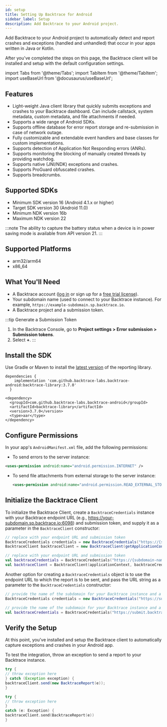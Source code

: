 ```yaml
---
id: setup
title: Setting Up Backtrace for Android
sidebar_label: Setup
description: Add Backtrace to your Android project.
---
```

Add Backtrace to your Android project to automatically detect and report crashes and exceptions (handled and unhandled) that occur in your apps written in Java or Kotlin.

After you've completed the steps on this page, the Backtrace client will be installed and setup with the default configuration settings.

import Tabs from '@theme/Tabs';
import TabItem from '@theme/TabItem';
import useBaseUrl from '@docusaurus/useBaseUrl';

## Features
* Light-weight Java client library that quickly submits exceptions and crashes to your Backtrace dashboard. Can include callstack, system metadata, custom metadata, and file attachments if needed.
* Supports a wide range of Android SDKs.
* Supports offline database for error report storage and re-submission in case of network outage.
* Fully customizable and extendable event handlers and base classes for custom implementations.
* Supports detection of Application Not Responding errors (ANRs).
* Supports monitoring the blocking of manually created threads by providing watchdog.
* Supports native (JNI/NDK) exceptions and crashes.
* Supports ProGuard obfuscated crashes.
* Supports breadcrumbs.

## Supported SDKs
* Minimum SDK version 16 (Android 4.1.x or higher)
* Target SDK version 30 (Android 11.0)
* Minimum NDK version 16b
* Maximum NDK version 22

:::note
The ability to capture the battery status when a device is in power saving mode is available from API version 21.
:::

## Supported Platforms
* arm32/arm64
* x86_64

## What You'll Need
* A Backtrace account ([log in](https://backtrace.io/login) or sign up for a [free trial license](https://backtrace.io/sign-up)).
* Your subdomain name (used to connect to your Backtrace instance). For example, `https://example-subdomain.sp.backtrace.io`.
* A Backtrace project and a submission token.

:::tip Generate a Submission Token
   1. In the Backtrace Console, go to **Project settings > Error submission > Submission tokens**.
   1. Select **+**.
:::


## Install the SDK
Use Gradle or Maven to install the [latest version](https://github.com/backtrace-labs/backtrace-android/releases) of the reporting library.

<Tabs groupId="languages">
<TabItem value="gradle" label="Gradle">

```
dependencies {
    implementation 'com.github.backtrace-labs.backtrace-android:backtrace-library:3.7.0'
  }
```

</TabItem>
<TabItem value="maven" label="Maven">

```
<dependency>
  <groupId>com.github.backtrace-labs.backtrace-android</groupId>
  <artifactId>backtrace-library</artifactId>
  <version>3.7.0</version>
  <type>aar</type>
</dependency>
```

</TabItem>
</Tabs>


## Configure Permissions
In your app's `AndroidManifest.xml` file, add the following permissions:
*  To send errors to the server instance:
  ```xml
  <uses-permission android:name="android.permission.INTERNET" />
  ```
* To send file attachments from external storage to the server instance:
  ```xml
  <uses-permission android:name="android.permission.READ_EXTERNAL_STORAGE" />
  ```

## Initialize the Backtrace Client
To initialize the Backtrace Client, create a `BacktraceCredentials` instance with your Backtrace endpoint URL (e.g., https://your-subdomain.sp.backtrace.io:6098) and submission token, and supply it as a parameter in the `BacktraceClient` constructor:

<Tabs groupId="languages">
<TabItem value="java" label="Java">

```java
// replace with your endpoint URL and submission token
BacktraceCredentials credentials = new BacktraceCredentials("https://{subdomain-name}.sp.backtrace.io:6098/", "{submission-token}");
BacktraceClient backtraceClient = new BacktraceClient(getApplicationContext(), credentials);
```

</TabItem>
<TabItem value="kotlin" label="Kotlin">

```kotlin
// replace with your endpoint URL and submission token
val backtraceCredentials = BacktraceCredentials("https://{subdomain-name}.sp.backtrace.io:6098/", "{submission-token}")
val backtraceClient = BacktraceClient(applicationContext, backtraceCredentials)
```

</TabItem>
</Tabs>

Another option for creating a `BacktraceCredentials` object is to use the endpoint URL to which the report is to be sent, and pass the URL string as a parameter to the `BacktraceCredentials` constructor:

<Tabs groupId="languages">
<TabItem value="java" label="Java">

```java
// provide the name of the subdomain for your Backtrace instance and a submission token
BacktraceCredentials credentials = new BacktraceCredentials("https://submit.backtrace.io/{subdomain-name}/{submission-token}/json");
```

</TabItem>
<TabItem value="kotlin" label="Kotlin">

```kotlin
// provide the name of the subdomain for your Backtrace instance and a submission token
val backtraceCredentials = BacktraceCredentials("https://submit.backtrace.io/{subdomain-name}/{submission-token}/json")
```

</TabItem>
</Tabs>


## Verify the Setup
At this point, you've installed and setup the Backtrace client to automatically capture exceptions and crashes in your Android app.

To test the integration, throw an exception to send a report to your Backtrace instance.

<Tabs groupId="languages">
<TabItem value="java" label="Java">

```java
try {
// throw exception here
} catch (Exception exception) {
backtraceClient.send(new BacktraceReport(e));
}
```

</TabItem>
<TabItem value="kotlin" label="Kotlin">

```kotlin
try {
// throw exception here
}
catch (e: Exception) {
backtraceClient.send(BacktraceReport(e))
}
```
</TabItem>
</Tabs>
